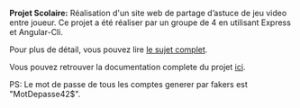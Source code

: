 **Projet Scolaire:** Réalisation d'un site web de partage d’astuce de jeu video entre joueur. Ce projet a été réaliser par un groupe de 4 en utilisant Express et Angular-Cli.     

Pour plus de détail, vous pouvez lire [le sujet complet](./express-js-tips-sharing/annexe/Projet2.pdf).

Vous pouvez retrouver la documentation complete du projet [ici](/documentations/).

PS: Le mot de passe de tous les comptes generer par fakers est "MotDepasse42$".